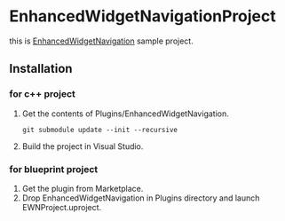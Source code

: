 # EnhancedWidgetNavigationProject
this is [EnhancedWidgetNavigation](https://github.com/koorinonaka/EnhancedWidgetNavigation) sample project.

## Installation

### for c++ project

1. Get the contents of Plugins/EnhancedWidgetNavigation.
	```
	git submodule update --init --recursive
	```
2. Build the project in Visual Studio.

### for blueprint project

1. Get the plugin from Marketplace.
2. Drop EnhancedWidgetNavigation in Plugins directory and launch EWNProject.uproject.
